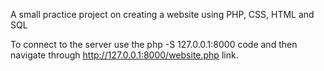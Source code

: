 A small practice project on creating a website using PHP, CSS, HTML and SQL

To connect to the server use the  php -S 127.0.0.1:8000 code and then navigate through http://127.0.0.1:8000/website.php link.
